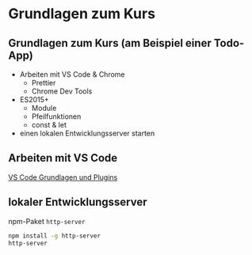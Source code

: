 # Grundlagen zum Kurs

## Grundlagen zum Kurs (am Beispiel einer Todo-App)

- Arbeiten mit VS Code & Chrome
  - Prettier
  - Chrome Dev Tools
- ES2015+
  - Module
  - Pfeilfunktionen
  - const & let
- einen lokalen Entwicklungsserver starten

## Arbeiten mit VS Code

[VS Code Grundlagen und Plugins](./vs-code-de.html)

## lokaler Entwicklungsserver

npm-Paket `http-server`

```bash
npm install -g http-server
http-server
```
